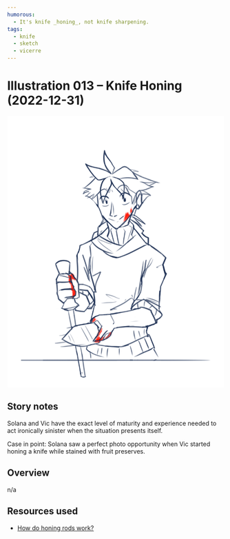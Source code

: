 ```yaml
---
humorous:
  - It's knife _honing_, not knife sharpening.
tags:
  - knife
  - sketch
  - vicerre
---
```


# Illustration 013 – Knife Honing (2022-12-31)

<img src="assets/2022-12-31_image-051.png">

## Story notes

Solana and Vic have the exact level of maturity and experience needed to act ironically sinister when the situation presents itself.

Case in point: Solana saw a perfect photo opportunity when Vic started honing a knife while stained with fruit preserves.

## Overview

n/a

## Resources used

- [How do honing rods work?](https://youtu.be/YsfbStV7pqE?t=183)
